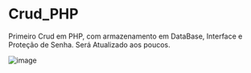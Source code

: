 # Crud_PHP
Primeiro Crud em PHP, com armazenamento em DataBase, Interface e Proteção de Senha. Será Atualizado aos poucos.


![image](https://user-images.githubusercontent.com/63565141/230160888-4c268ec5-183a-41b8-a58e-8363ccea937f.png)
